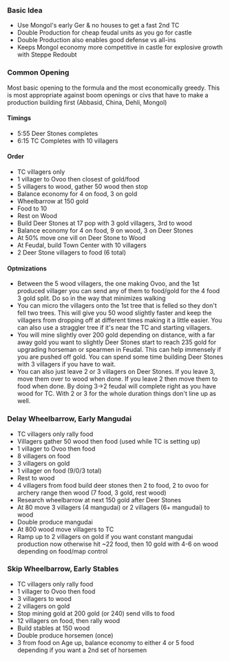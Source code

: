 ### Basic Idea
* Use Mongol's early Ger & no houses to get a fast 2nd TC
* Double Production for cheap feudal units as you go for castle
* Double Production also enables good defense vs all-ins
* Keeps Mongol economy more competitive in castle for explosive growth with Steppe Redoubt

### Common Opening

Most basic opening to the formula and the most economically greedy. This is most appropriate against boom openings or civs that have to make a production building first (Abbasid, China, Dehli, Mongol)

#### Timings
* 5:55 Deer Stones completes
* 6:15 TC Completes with 10 villagers


#### Order
* TC villagers only
* 1 villager to Ovoo then closest of gold/food
* 5 villagers to wood, gather 50 wood then stop
* Balance economy for 4 on food, 3 on gold
* Wheelbarrow at 150 gold
* Food to 10
* Rest on Wood
* Build Deer Stones at 17 pop with 3 gold villagers, 3rd to wood
* Balance economy for 4 on food, 9 on wood, 3 on Deer Stones
* At 50% move one vill on Deer Stone to Wood
* At Feudal, build Town Center with 10 villagers
* 2 Deer Stone villagers to food (6 total)

#### Optmizations
* Between the 5 wood villagers, the one making Ovoo, and the 1st produced villager you can send any of them to food/gold for the 4 food 3 gold split. Do so in the way that minimizes walking
* You can micro the villagers onto the 1st tree that is felled so they don't fell two trees. This will give you 50 wood slightly faster and keep the villagers from dropping off at different times making it a little easier. You can also use a straggler tree if it's near the TC and starting villagers.
* You will mine slightly over 200 gold depending on distance, with a far away gold you want to slightly Deer Stones start to reach 235 gold for upgrading horseman or spearmen in Feudal. This can help immensely if you are pushed off gold. You can spend some time building Deer Stones with 3 villagers if you have to wait.
* You can also just leave 2 or 3 villagers on Deer Stones. If you leave 3, move them over to wood when done. If you leave 2 then move them to food when done. By doing 3->2 feudal will complete right as you have wood for TC. With 2 or 3 for the whole duration things don't line up as well.


### Delay Wheelbarrow, Early Mangudai
* TC villagers only rally food
* Villagers gather 50 wood then food (used while TC is setting up)
* 1 villager to Ovoo then food
* 8 villagers on food
* 3 villagers on gold
* 1 villager on food (9/0/3 total)
* Rest to wood
* 4 villagers from food build deer stones then 2 to food, 2 to ovoo for archery range then wood (7 food, 3 gold, rest wood)
* Research wheelbarrow at next 150 gold after Deer Stones
* At 80 move 3 villagers (4 mangudai) or 2 villagers (6+ mangudai) to wood
* Double produce mangudai
* At 800 wood move villagers to TC
* Ramp up to 2 villagers on gold if you want constant mangudai production now otherwise hit ~22 food, then 10 gold with 4-6 on wood depending on food/map control


### Skip Wheelbarrow, Early Stables
* TC villagers only rally food
* 1 villager to Ovoo then food
* 3 villagers to wood
* 2 villagers on gold
* Stop mining gold at 200 gold (or 240) send vills to food
* 12 villagers on food, then rally wood
* Build stables at 150 wood
* Double produce horsemen (once)
* 3 from food on Age up, balance economy to either 4 or 5 food depending if you want a 2nd set of horsemen
